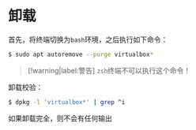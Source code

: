 # 卸载

首先，将终端切换为`bash`环境，之后执行如下命令：

```bash
$ sudo apt autoremove --purge virtualbox*
```

> [!warning|label:警告]
> `zsh`终端不可以执行这个命令！

卸载校验：

```bash
$ dpkg -l 'virtualbox*' | grep ^i
```

如果卸载完全，则不会有任何输出